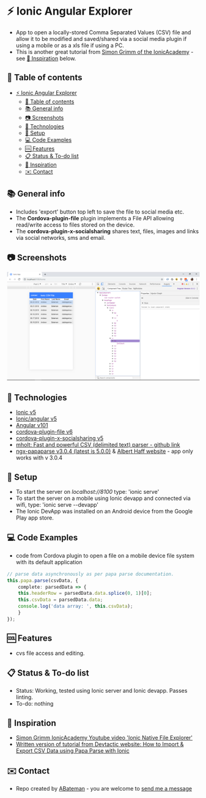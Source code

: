 # :zap: Ionic Angular Explorer

* App to open a locally-stored Comma Separated Values (CSV) file and allow it to be modified and saved/shared via a social media plugin if using a mobile or as a xls file if using a PC.
* This is another great tutorial from [Simon Grimm of the IonicAcademy](https://www.youtube.com/user/saimon1924) - see [:clap: Inspiration](#clap-inspiration) below.

## :page_facing_up: Table of contents

* [:zap: Ionic Angular Explorer](#zap-ionic-angular-explorer)
  * [:page_facing_up: Table of contents](#page_facing_up-table-of-contents)
  * [:books: General info](#books-general-info)
  * [:camera: Screenshots](#camera-screenshots)
  * [:signal_strength: Technologies](#signal_strength-technologies)
  * [:floppy_disk: Setup](#floppy_disk-setup)
  * [:computer: Code Examples](#computer-code-examples)
  * [:cool: Features](#cool-features)
  * [:clipboard: Status & To-do list](#clipboard-status--to-do-list)
  * [:clap: Inspiration](#clap-inspiration)
  * [:envelope: Contact](#envelope-contact)

## :books: General info

* Includes 'export' button top left to save the file to social media etc.
* The **Cordova-plugin-file** plugin implements a File API allowing read/write access to files stored on the device.
* The **cordova-plugin-x-socialsharing** shares text, files, images and links via social networks, sms and email.

## :camera: Screenshots

![screenshot](./img/home_csv.png)

## :signal_strength: Technologies

* [Ionic v5](https://ionicframework.com/)
* [Ionic/angular v5](https://ionicframework.com/)
* [Angular v101](https://angular.io/)
* [cordova-plugin-file v6](https://cordova.apache.org/docs/en/latest/reference/cordova-plugin-file/)
* [cordova-plugin-x-socialsharing v5](https://ionicframework.com/docs/native/social-sharing)
* [mholt: Fast and powerful CSV (delimited text) parser - github link](https://github.com/mholt/PapaParse)
* [ngx-papaparse v3.0.4 (latest is 5.0.0)](https://github.com/alberthaff/ngx-papaparse) & [Albert Haff website](https://alberthaff.dk/projects/ngx-papaparse/docs/v3) - app only works with v 3.0.4

## :floppy_disk: Setup

* To start the server on _localhost://8100_ type: 'ionic serve'
* To start the server on a mobile using Ionic devapp and connected via wifi, type: 'ionic serve --devapp'
* The Ionic DevApp was installed on an Android device from the Google Play app store.

## :computer: Code Examples

* code from Cordova plugin to open a file on a mobile device file system with its default application

```typescript
// parse data asynchronously as per papa parse documentation.
this.papa.parse(csvData, {
    complete: parsedData => {
    this.headerRow = parsedData.data.splice(0, 1)[0];
    this.csvData = parsedData.data;
    console.log('data array: ', this.csvData);
    }
});
```

## :cool: Features

* cvs file access and editing.

## :clipboard: Status & To-do list

* Status: Working, tested using Ionic server and Ionic devapp. Passes linting.
* To-do: nothing

## :clap: Inspiration

* [Simon Grimm IonicAcademy Youtube video 'Ionic Native File Explorer'](https://www.youtube.com/watch?v=tyZjicNtbyk)
* [Written version of tutorial from Devtactic website: How to Import & Export CSV Data using Papa Parse with Ionic](https://devdactic.com/csv-data-papa-parse-ionic/)

## :envelope: Contact

* Repo created by [ABateman](https://www.andrewbateman.org) - you are welcome to [send me a message](https://andrewbateman.org/contact)
